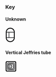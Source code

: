 ### Key ###

#### Unknown ####

![](https://raw.githubusercontent.com/m2mmbp/bricktopia-planitia/master/reference/key01.png)

#### Vertical Jeffries tube ####

![Vertical Jeffries tube](https://raw.githubusercontent.com/m2mmbp/bricktopia-planitia/master/reference/verticle_jeffries_tube.png)
